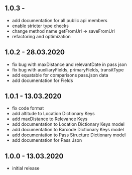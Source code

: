 ## 1.0.3 - 
 - add documentation for all public api members
 - enable stricter type checks
 - change method name getFromUrl -> saveFromUrl
 - refactoring and optimization

## 1.0.2 - 28.03.2020
 - fix bug with maxDistance and relevantDate in pass json
 - fix bug with auxiliaryFields, primaryFields, transitType
 - add equatable for comparisons pass.json data
 - add documentation for Fields

## 1.0.1 - 13.03.2020
 - fix code format
 - add altitude to Location Dictionary Keys
 - add maxDistance to Relevance Keys
 - add documentation to Location Dictionary Keys model
 - add documentation to Barcode Dictionary Keys model
 - add documentation to Pass Structure Dictionary model
 - add documentation for Pass Json

## 1.0.0 - 13.03.2020
 - initial release